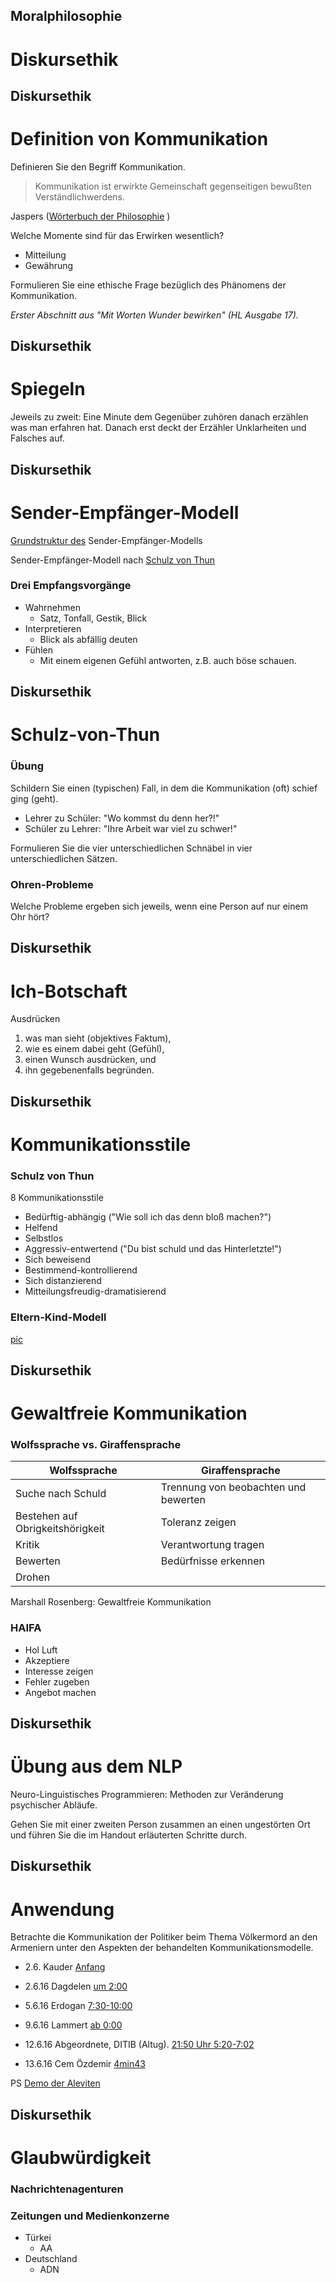 ## Moralphilosophie
# Diskursethik



## Diskursethik
# Definition von Kommunikation

Definieren Sie den Begriff Kommunikation. <!-- .element: class="frage" -->

> Kommunikation<!-- .element: class="fragment" --> ist erwirkte Gemeinschaft gegenseitigen bewußten Verständlichwerdens.

Jaspers<!-- .element: class="rechts" --> ([Wörterbuch der Philosophie](http://www.philosophie-woerterbuch.de/online-woerterbuch/?tx_gbwbphilosophie_main[entry]=477&tx_gbwbphilosophie_main[action]=show&tx_gbwbphilosophie_main[controller]=Lexicon&cHash=0ba829012183408806f8019df11bf477) )

Welche Momente sind für das Erwirken wesentlich? <!-- .element: class="frage" -->
* Mitteilung <!-- .element: class="fragment" -->
* Gewährung  <!-- .element: class="fragment" -->

Formulieren Sie eine ethische Frage bezüglich des Phänomens der Kommunikation. <!-- .element: class="frage" -->

*Erster Abschnitt aus "Mit Worten Wunder bewirken" (HL Ausgabe 17).*



## Diskursethik
# Spiegeln

Jeweils zu zweit: Eine Minute dem Gegenüber zuhören danach erzählen was man erfahren hat. Danach erst deckt der Erzähler Unklarheiten und Falsches auf. <!-- .element: class="frage" -->



## Diskursethik
# Sender-Empfänger-Modell

[Grundstruktur des](https://images.duckduckgo.com/iu/?u=http%3A%2F%2Fwww.brigitteglatzel.de%2Fwp-content%2Fuploads%2F2013%2F06%2FSender-Empf%C3%A4nger.jpg&f=1) Sender-Empfänger-Modells

Sender-Empfänger-Modell nach [Schulz von Thun](https://images.duckduckgo.com/iu/?u=http%3A%2F%2Frueetschli.net%2Fwp-content%2Fuploads%2F2013%2F08%2FGrafik_Sender_Empfaenger_02.jpg&f=1)

### Drei Empfangsvorgänge
* Wahrnehmen
  * Satz, Tonfall, Gestik, Blick
* Interpretieren
  * Blick als abfällig deuten
* Fühlen
  * Mit einem eigenen Gefühl antworten, z.B. auch böse schauen.



## Diskursethik
# Schulz-von-Thun

### Übung

Schildern Sie einen (typischen) Fall, in dem die Kommunikation (oft) schief ging (geht). <!-- .element: class="frage" -->

* Lehrer zu Schüler: "Wo kommst du denn her?!" <!-- .element: class="fragment" -->
* Schüler zu Lehrer: "Ihre Arbeit war viel zu schwer!" <!-- .element: class="fragment" -->

Formulieren Sie die vier unterschiedlichen Schnäbel in vier unterschiedlichen Sätzen. <!-- .element: class="frage" -->

### Ohren-Probleme

Welche Probleme ergeben sich jeweils, wenn eine Person auf nur einem Ohr hört? <!-- .element: class="frage" -->



## Diskursethik
# Ich-Botschaft
Ausdrücken
1. was man sieht (objektives Faktum),
2. wie es einem dabei geht (Gefühl),
3. einen Wunsch ausdrücken, und
4. ihn gegebenenfalls begründen.



## Diskursethik
# Kommunikationsstile

### Schulz von Thun
8 Kommunikationsstile
* Bedürftig-abhängig ("Wie soll ich das denn bloß machen?")
* Helfend
* Selbstlos
* Aggressiv-entwertend ("Du bist schuld und das Hinterletzte!")
* Sich beweisend
* Bestimmend-kontrollierend
* Sich distanzierend
* Mitteilungsfreudig-dramatisierend

### Eltern-Kind-Modell

[pic](../dateien/eltern-kind-modell.png)



## Diskursethik
# Gewaltfreie Kommunikation

### Wolfssprache vs. Giraffensprache

Wolfssprache | Giraffensprache
---|---
Suche nach Schuld | Trennung von beobachten und bewerten
Bestehen auf Obrigkeitshörigkeit | Toleranz zeigen
Kritik | Verantwortung tragen
Bewerten | Bedürfnisse erkennen
Drohen |

Marshall Rosenberg: Gewaltfreie Kommunikation <!-- .element: class="rechts" -->

### HAIFA
* Hol Luft
* Akzeptiere
* Interesse zeigen
* Fehler zugeben
* Angebot machen



## Diskursethik
# Übung aus dem NLP
Neuro-Linguistisches Programmieren: Methoden zur Veränderung psychischer Abläufe.

Gehen Sie mit einer zweiten Person zusammen an einen ungestörten Ort und führen Sie die im Handout erläuterten Schritte durch. <!-- .element: class="frage" -->



## Diskursethik
# Anwendung

Betrachte die Kommunikation der Politiker beim Thema Völkermord an den Armeniern unter den Aspekten der behandelten Kommunikationsmodelle.<!-- .element: class="frage" -->

* 2.6. Kauder [Anfang](http://www.ardmediathek.de/tv/Morgenmagazin/Armenier-Kauder-rechtfertigt-Bundestags/Das-Erste/Video?bcastId=435054&documentId=35727868)

* 2.6.16 Dagdelen [um 2:00](http://www.ardmediathek.de/tv/Morgenmagazin/Armenien-Resolution-Linke-Fernbleiben-/Das-Erste/Video?bcastId=435054&documentId=35729348)

* 5.6.16 Erdogan [7:30-10:00](http://www.ardmediathek.de/tv/Tagesthemen/tagesthemen/Das-Erste/Video?bcastId=3914&documentId=35803588)

* 9.6.16 Lammert [ab 0:00]( 
http://www.ardmediathek.de/tv/Tagesthemen/09-06-2016-tagesthemen-22-15-Uhr/Das-Erste/Video-Podcast?bcastId=3914&documentId=35894070)

* 12.6.16 Abgeordnete, DITIB (Altug). [21:50 Uhr 5:20-7:02]( 
http://www.ardmediathek.de/tv/Tagesthemen/tagesthemen/Das-Erste/Video?bcastId=3914&documentId=35943492)

* 13.6.16 Cem Özdemir [4min43](http://www.ardmediathek.de/tv/Morgenmagazin/Gr%C3%BCnen-Chef-Keine-t%C3%BCrkische-EU-Mitglied/Das-Erste/Video?bcastId=435054&documentId=35945984)

PS [Demo der Aleviten](http://www.ardmediathek.de/tv/Aktuelle-Stunde/Proteste-gegen-Erdogan/WDR-Fernsehen/Video?bcastId=7293524&documentId=33542754)

## Diskursethik
# Glaubwürdigkeit

### Nachrichtenagenturen
### Zeitungen und Medienkonzerne
* Türkei
  * AA
* Deutschland
  * ADN 